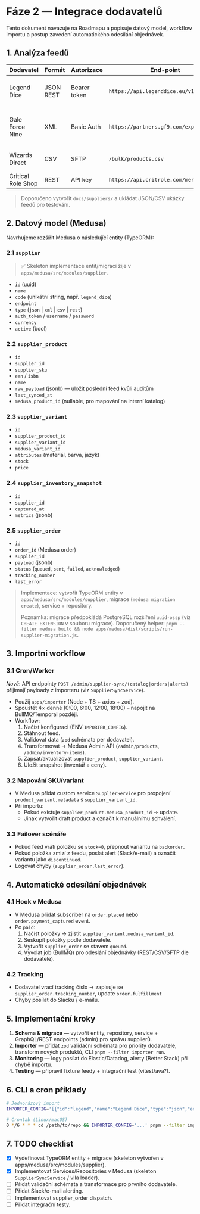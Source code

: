 # Fáze 2 — Integrace dodavatelů

Tento dokument navazuje na Roadmapu a popisuje datový model, workflow importu a postup zavedení automatického odesílání objednávek.

## 1. Analýza feedů

| Dodavatel | Formát | Autorizace | End-point | Poznámky |
|-----------|--------|------------|-----------|----------|
| Legend Dice | JSON REST | Bearer token | `https://api.legenddice.eu/v1/products` | obsahuje varianty (materiál, barva) |
| Gale Force Nine | XML | Basic Auth | `https://partners.gf9.com/export.xml` | sklady USA/EU, potřebné mapování měn |
| Wizards Direct | CSV | SFTP | `/bulk/products.csv` | obsahuje EAN/ISBN, kategorie |
| Critical Role Shop | REST | API key | `https://api.critrole.com/merch` | pro merch/bundly |

> Doporučeno vytvořit `docs/suppliers/` a ukládat JSON/CSV ukázky feedů pro testování.

## 2. Datový model (Medusa)

Navrhujeme rozšířit Medusa o následující entity (TypeORM):

### 2.1 `supplier`
>
> ✅ Skeleton implementace entit/migrací žije v `apps/medusa/src/modules/supplier`.

- `id` (uuid)
- `name`
- `code` (unikátní string, např. `legend_dice`)
- `endpoint`
- `type` (`json` | `xml` | `csv` | `rest`)
- `auth_token` / `username` / `password`
- `currency`
- `active` (bool)

### 2.2 `supplier_product`

- `id`
- `supplier_id`
- `supplier_sku`
- `ean` / `isbn`
- `name`
- `raw_payload` (jsonb) — uložit poslední feed kvůli auditům
- `last_synced_at`
- `medusa_product_id` (nullable, pro mapování na interní katalog)

### 2.3 `supplier_variant`

- `id`
- `supplier_product_id`
- `supplier_variant_id`
- `medusa_variant_id`
- `attributes` (materiál, barva, jazyk)
- `stock`
- `price`

### 2.4 `supplier_inventory_snapshot`

- `id`
- `supplier_id`
- `captured_at`
- `metrics` (jsonb)

### 2.5 `supplier_order`

- `id`
- `order_id` (Medusa order)
- `supplier_id`
- `payload` (jsonb)
- `status` (`queued`, `sent`, `failed`, `acknowledged`)
- `tracking_number`
- `last_error`

> Implementace: vytvořit TypeORM entity v `apps/medusa/src/modules/supplier`, migrace (`medusa migration create`), service + repository.
>
> Poznámka: migrace předpokládá PostgreSQL rozšíření `uuid-ossp` (viz `CREATE EXTENSION` v souboru migrace).
> Doporučený helper: `pnpm --filter medusa build && node apps/medusa/dist/scripts/run-supplier-migration.js`.

## 3. Importní workflow

### 3.1 Cron/Worker

*Nově*: API endpointy `POST /admin/supplier-sync/(catalog|orders|alerts)` přijímají payloady z importeru (viz `SupplierSyncService`).

- Použij `apps/importer` (Node + TS + axios + zod).
- Spouštět 4× denně (0:00, 6:00, 12:00, 18:00) – napojit na BullMQ/Temporal později.
- Workflow:
  1. Načíst konfiguraci (ENV `IMPORTER_CONFIG`).
  2. Stáhnout feed.
  3. Validovat data (`zod` schémata per dodavatel).
  4. Transformovat → Medusa Admin API (`/admin/products`, `/admin/inventory-items`).
  5. Zapsat/aktualizovat `supplier_product`, `supplier_variant`.
  6. Uložit snapshot (inventář a ceny).

### 3.2 Mapování SKU/variant

- V Medusa přidat custom service `SupplierService` pro propojení `product_variant.metadata` s `supplier_variant_id`.
- Při importu:
  - Pokud existuje `supplier_product.medusa_product_id` → update.
  - Jinak vytvořit draft product a označit k manuálnímu schválení.

### 3.3 Failover scénáře

- Pokud feed vrátí položku se `stock=0`, přepnout variantu na `backorder`.
- Pokud položka zmizí z feedu, poslat alert (Slack/e-mail) a označit variantu jako `discontinued`.
- Logovat chyby (`supplier_order.last_error`).

## 4. Automatické odesílání objednávek

### 4.1 Hook v Medusa

- V Medusa přidat subscriber na `order.placed` nebo `order.payment_captured` event.
- Po `paid`:
  1. Načíst položky → zjistit `supplier_variant.medusa_variant_id`.
  2. Seskupit položky podle dodavatele.
  3. Vytvořit `supplier_order` se stavem `queued`.
  4. Vyvolat job (BullMQ) pro odeslání objednávky (REST/CSV/SFTP dle dodavatele).

### 4.2 Tracking

- Dodavatel vrací tracking číslo → zapisuje se `supplier_order.tracking_number`, update `order.fulfillment`
- Chyby posílat do Slacku / e-mailu.

## 5. Implementační kroky

1. **Schema & migrace** — vytvořit entity, repository, service + GraphQL/REST endpoints (admin) pro správu supplierů.
2. **Importer** — přidat `zod` validační schémata pro priority dodavatele, transform nových produktů, CLI `pnpm --filter importer run`.
3. **Monitoring** — logy posílat do Elastic/Datadog, alerty (Better Stack) při chybě importu.
4. **Testing** — připravit fixture feedy + integrační test (vitest/ava?).

## 6. CLI a cron příklady

```bash
# Jednorázový import
IMPORTER_CONFIG='[{"id":"legend","name":"Legend Dice","type":"json","endpoint":"https://...","authToken":"..."}]' pnpm --filter importer run

# Crontab (Linux/macOS)
0 */6 * * * cd /path/to/repo && IMPORTER_CONFIG='...' pnpm --filter importer run >> importer.log 2>&1
```

## 7. TODO checklist

- [x] Vydefinovat TypeORM entity + migrace (skeleton vytvořen v apps/medusa/src/modules/supplier).
- [x] Implementovat Services/Repositories v Medusa (skeleton `SupplierSyncService` / vila loader).
- [ ] Přidat validační schémata a transformace pro prvního dodavatele.
- [ ] Přidat Slack/e-mail alerting.
- [ ] Implementovat supplier_order dispatch.
- [ ] Přidat integrační testy.
